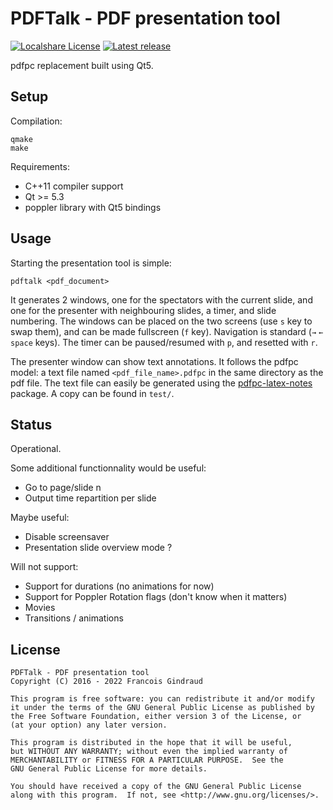PDFTalk - PDF presentation tool
===============================

[![Localshare License](https://img.shields.io/badge/license-GPL3-blue.svg)](#license)
[![Latest release](https://img.shields.io/github/release/lereldarion/pdftalk.svg)](https://github.com/lereldarion/pdftalk/releases/latest)

pdfpc replacement built using Qt5.

Setup
-----

Compilation:
```
qmake
make
```

Requirements:
- C++11 compiler support
- Qt >= 5.3
- poppler library with Qt5 bindings

Usage
-----

Starting the presentation tool is simple:
```
pdftalk <pdf_document>
```

It generates 2 windows, one for the spectators with the current slide, and one for the presenter with neighbouring slides, a timer, and slide numbering.
The windows can be placed on the two screens (use `s` key to swap them), and can be made fullscreen (`f` key).
Navigation is standard (`→` `←` `space` keys).
The timer can be paused/resumed with `p`, and resetted with `r`.

The presenter window can show text annotations.
It follows the pdfpc model: a text file named `<pdf_file_name>.pdfpc` in the same directory as the pdf file.
The text file can easily be generated using the [pdfpc-latex-notes](https://github.com/cebe/pdfpc-latex-notes) package.
A copy can be found in `test/`.

Status
------

Operational.

Some additional functionnality would be useful:
* Go to page/slide n
* Output time repartition per slide

Maybe useful:
* Disable screensaver
* Presentation slide overview mode ?

Will not support:
* Support for durations (no animations for now)
* Support for Poppler Rotation flags (don't know when it matters)
* Movies
* Transitions / animations

License
-------

```
PDFTalk - PDF presentation tool
Copyright (C) 2016 - 2022 Francois Gindraud

This program is free software: you can redistribute it and/or modify
it under the terms of the GNU General Public License as published by
the Free Software Foundation, either version 3 of the License, or
(at your option) any later version.

This program is distributed in the hope that it will be useful,
but WITHOUT ANY WARRANTY; without even the implied warranty of
MERCHANTABILITY or FITNESS FOR A PARTICULAR PURPOSE.  See the
GNU General Public License for more details.

You should have received a copy of the GNU General Public License
along with this program.  If not, see <http://www.gnu.org/licenses/>.
```
